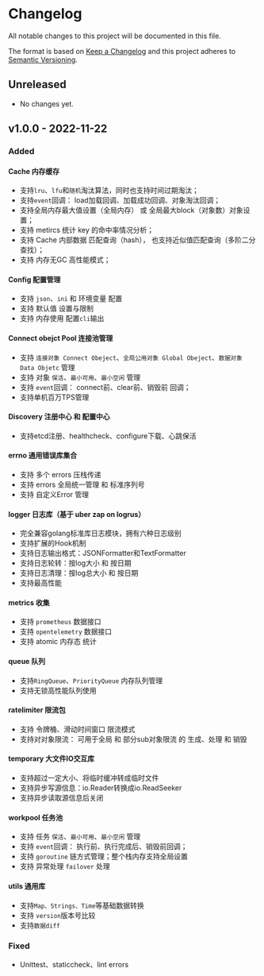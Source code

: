 # Changelog

All notable changes to this project will be documented in this file.

The format is based on [Keep a Changelog](http://keepachangelog.com/en/1.0.0/)
and this project adheres to [Semantic Versioning](http://semver.org/spec/v2.0.0.html).

## Unreleased
- No changes yet.

## v1.0.0 - 2022-11-22

### Added
#### Cache 内存缓存

- 支持`lru`、`lfu`和`随机`淘汰算法，同时也支持时间过期淘汰；
- 支持`event`回调： load加载回调、加载成功回调、对象淘汰回调；
- 支持全局内存最大值设置（全局内存） 或 全局最大block（对象数）对象设置；
- 支持 metircs 统计 key 的命中率情况分析；
- 支持 Cache 内部数据 匹配查询（hash）， 也支持近似值匹配查询（多阶二分查找）；
- 支持 内存无GC 高性能模式；

#### Config 配置管理

- 支持 `json`、`ini` 和 环境变量 配置
- 支持 默认值 设置与限制
- 支持 内存使用 配置`cli`输出

#### Connect obejct Pool 连接池管理

- 支持 `连接对象 Connect Obeject`、`全局公用对象 Global Obeject`、`数据对象 Data Objetc` 管理
- 支持 对象 `保活`、`最小可用`、`最小空闲` 管理
- 支持 `event`回调： connect前、clear前、销毁前 回调；
- 支持单机百万TPS管理

#### Discovery 注册中心 和 配置中心

- 支持etcd注册、healthcheck、configure下载、心跳保活

#### errno 通用错误库集合

- 支持 多个 errors 压栈传递
- 支持 errors 全局统一管理 和 标准序列号
- 支持 自定义Error 管理

#### logger 日志库（基于 uber zap on logrus）

- 完全兼容golang标准库日志模块，拥有六种日志级别
- 支持扩展的Hook机制
- 支持日志输出格式：JSONFormatter和TextFormatter
- 支持日志轮转：按log大小 和 按日期
- 支持日志清理：按log总大小 和 按日期
- 支持最高性能

#### metrics 收集

- 支持 `prometheus` 数据接口
- 支持 `opentelemetry` 数据接口
- 支持 atomic 内存态 统计

#### queue 队列

- 支持`RingQueue`、`PriorityQueue` 内存队列管理
- 支持无锁高性能队列使用


#### ratelimiter 限流包

- 支持 令牌桶、滑动时间窗口 限流模式
- 支持对对象限流： 可用于全局 和 部分sub对象限流 的 生成、处理 和 销毁

#### temporary 大文件IO交互库

- 支持超过一定大小、将临时缓冲转成临时文件
- 支持异步写源信息：io.Reader转换成io.ReadSeeker
- 支持异步读取源信息后关闭

#### workpool 任务池

- 支持 任务 `保活`、`最小可用`、`最小空闲` 管理
- 支持 `event`回调： 执行前、执行完成后、销毁前回调；
- 支持 `goroutine` 链方式管理；整个栈内存支持全局设置
- 支持 异常处理 `failover` 处理

#### utils 通用库

- 支持`Map、Strings、Time`等基础数据转换
- 支持 `version`版本号比较
- 支持`数据diff`

### Fixed
- Unittest、staticcheck、lint errors
